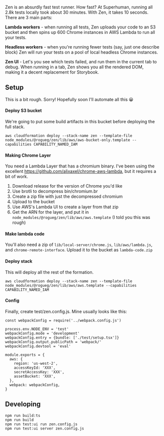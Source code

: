 Zen is an absurdly fast test runner. How fast? At Superhuman, running all 2.8k tests locally took about 30 minutes. With Zen, it takes 10 seconds. There are 3 main parts:

**Lambda workers** - when running all tests, Zen uploads your code to an S3 bucket and then spins up 600 Chrome instances in AWS Lambda to run all your tests. 

**Headless workers** - when you're running fewer tests (say, just one describe block) Zen will run your tests on a pool of local headless Chrome instances.

**Zen UI** - Let's you see which tests failed, and run them in the current tab to debug. When running in a tab, Zen shows you all the rendered DOM, making it a decent replacement for Storybook.

## Setup
This is a bit rough. Sorry! Hopefully soon I'll automate all this 😀

#### Deploy S3 bucket
We're going to put some build artifacts in this bucket before deploying the full stack.
```
aws cloudformation deploy --stack-name zen --template-file node_modules/@rogueg/zen/lib/aws/aws-bucket-only.template --capabilities CAPABILITY_NAMED_IAM
```

#### Making Chrome Layer
You need a Lambda Layer that has a chromium binary. I've been using the excellent https://github.com/alixaxel/chrome-aws-lambda, but it requires a bit of work.

1. Download release for the version of Chrome you'd like
1. Use brotli to decompress bin/chromium.br
1. Create a zip file with just the decompressed chromium
1. Upload to the bucket
1. Use AWS's Lambda UI to create a layer from that zip
1. Get the ARN for the layer, and put it in `node_modules/@rogueg/zen/lib/aws/aws.template` (I told you this was rough)

#### Make lambda code
You'll also need a zip of `lib/local-server/chrome.js`, `lib/aws/lambda.js`, and `chrome-remote-interface`. Upload it to the bucket as `lambda-code.zip`

#### Deploy stack
This will deploy all the rest of the formation.
```
aws cloudformation deploy --stack-name zen --template-file node_modules/@rogueg/zen/lib/aws/aws.template --capabilities CAPABILITY_NAMED_IAM
```

#### Config
Finally, create test/zen.config.js. Mine usually looks like this:
```
const webpackConfig = require('../webpack.config.js')

process.env.NODE_ENV = 'test'
webpackConfig.mode = 'development'
webpackConfig.entry = {bundle: ['./test/setup.tsx']}
webpackConfig.output.publicPath = 'webpack/'
webpackConfig.devtool = 'eval'

module.exports = {
  aws: {
    region: 'us-west-2',
    accessKeyId: 'XXX',
    secretAccessKey: 'XXX',
    assetBucket: 'XXX',
  },
  webpack: webpackConfig,
}
```

## Developing

```
npm run build:ts
npm run build
npm run test:ui run zen.config.js
npm run test:ui server zen.config.js
```